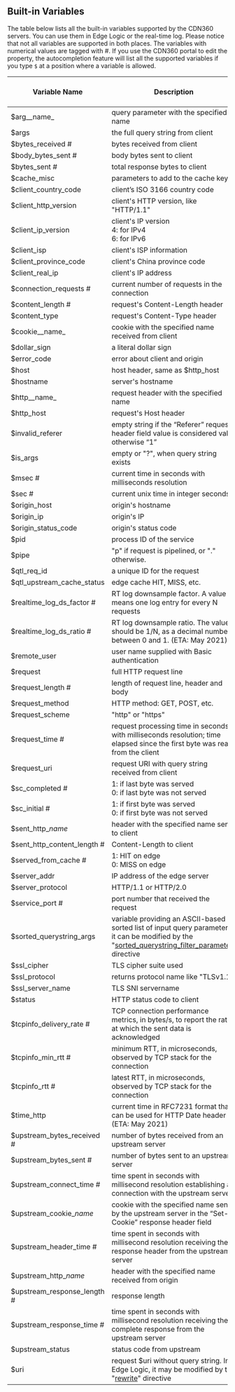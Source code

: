 ## Built-in Variables

The table below lists all the built-in variables supported by the CDN360 servers. You can use them in Edge Logic or the real-time log. Please notice that not all variables are supported in both places. The variables with numerical values are tagged with <span class="badge small" title="numerical value">#</span>.
If you use the CDN360 portal to edit the property, the autocompletion feature will list all the supported variables if you type `$` at a position where a variable is allowed.

| **Variable Name** | **Description** | **Edge Logic** | **[Real-Time Log](/docs/portal/edge-configurations/creating-property#real-time-log)** |
| ---- | ---- | ---- | ---- |
| $arg__name_| query parameter with the specified name | <span class="badge green">Yes</span> | <span class="badge green">Yes</span> |
| $args | the full query string from client | <span class="badge green">Yes</span> | <span class="badge green">Yes</span> |
| $bytes_received <span class="badge small" title="numerical value">#</span>| bytes received from client | <span class="badge green">Yes</span> | <span class="badge green">Yes</span> |
| $body_bytes_sent <span class="badge small" title="numerical value">#</span>| body bytes sent to client | <span class="badge yellow">No</span> | <span class="badge green">Yes</span> |
| $bytes_sent <span class="badge small" title="numerical value">#</span>| total response bytes to client | <span class="badge yellow">No</span> | <span class="badge green">Yes</span> |
| $cache_misc | parameters to add to the cache key | <span class="badge green">Yes</span> | <span class="badge yellow">No</span> |
| $client_country_code | client’s ISO 3166 country code | <span class="badge green">Yes</span> | <span class="badge green">Yes</span> |
| $client_http_version | client's HTTP version, like "HTTP/1.1" | <span class="badge green">Yes</span> | <span class="badge green">Yes</span> |
| $client_ip_version | client's IP version <br> 4: for IPv4 <br> 6: for IPv6 | <span class="badge green">Yes</span> | <span class="badge green">Yes</span> |
| $client_isp | client's ISP information | <span class="badge green">Yes</span> | <span class="badge green">Yes</span> |
| $client_province_code | client's China province code | <span class="badge green">Yes</span> | <span class="badge green">Yes</span> |
| $client_real_ip | client's IP address | <span class="badge green">Yes</span> | <span class="badge green">Yes</span> |
| $connection_requests <span class="badge small" title="numerical value">#</span>| current number of requests in the connection | <span class="badge yellow">No</span> | <span class="badge green">Yes</span> |
| $content_length <span class="badge small" title="numerical value">#</span>| request's Content-Length header | <span class="badge green">Yes</span> | <span class="badge green">Yes</span> |
| $content_type | request's Content-Type header | <span class="badge green">Yes</span> | <span class="badge green">Yes</span> |
| $cookie__name_ | cookie with the specified name received from client | <span class="badge green">Yes</span> | <span class="badge green">Yes</span> |
| $dollar_sign | a literal dollar sign | <span class="badge green">Yes</span> | <span class="badge green">Yes</span> |
| $error_code | error about client and origin | <span class="badge yellow">No</span> | <span class="badge green">Yes</span> |
| $host | host header, same as $http_host | <span class="badge green">Yes</span> | <span class="badge green">Yes</span> |
| $hostname | server's hostname | <span class="badge green">Yes</span> | <span class="badge green">Yes</span> |
| $http__name_ | request header with the specified name | <span class="badge green">Yes</span> | <span class="badge green">Yes</span> |
| $http_host | request's Host header | <span class="badge green">Yes</span> | <span class="badge green">Yes</span> |
| $invalid_referer | empty string if the “Referer” request header field value is considered valid; otherwise “1” | <span class="badge green">Yes</span> | <span class="badge green">Yes</span> |
| $is_args | empty or "?", when query string exists | <span class="badge green">Yes</span> | <span class="badge green">Yes</span> |
| $msec <span class="badge small" title="numerical value">#</span>| current time in seconds with milliseconds resolution | <span class="badge green">Yes</span> | <span class="badge green">Yes</span> |
| $sec <span class="badge small" title="numerical value">#</span>| current unix time in integer seconds | <span class="badge green">Yes</span> | <span class="badge green">Yes</span> |
| $origin_host | origin's hostname | <span class="badge green">Yes</span> | <span class="badge green">Yes</span> |
| $origin_ip | origin's IP | <span class="badge green">Yes</span> | <span class="badge green">Yes</span> |
| $origin_status_code | origin's status code | <span class="badge green">Yes</span> | <span class="badge green">Yes</span> |
| $pid | process ID of the service | <span class="badge green">Yes</span> | <span class="badge green">Yes</span> |
| $pipe | "p" if request is pipelined, or "." otherwise. | <span class="badge yellow">No</span> | <span class="badge green">Yes</span> |
| $qtl_req_id | a unique ID for the request | <span class="badge green">Yes</span> | <span class="badge green">Yes</span> |
| $qtl_upstream_cache_status | edge cache HIT, MISS, etc. | <span class="badge green">Yes</span> | <span class="badge green">Yes</span> |
| $realtime_log_ds_factor <span class="badge small" title="numerical value">#</span>| RT log downsample factor. A value N means one log entry for every N requests| <span class="badge yellow">No</span> | <span class="badge green">Yes</span> |
| $realtime_log_ds_ratio <span class="badge small" title="numerical value">#</span>| RT log downsample ratio. The value should be 1/N, as a decimal number between 0 and 1. (ETA: May 2021)| <span class="badge yellow">No</span> | <span class="badge green">Yes</span> |
| $remote_user | user name supplied with Basic authentication | <span class="badge green">Yes</span> | <span class="badge green">Yes</span> |
| $request | full HTTP request line | <span class="badge green">Yes</span> | <span class="badge green">Yes</span> |
| $request_length <span class="badge small" title="numerical value">#</span>| length of request line, header and body | <span class="badge green">Yes</span> | <span class="badge green">Yes</span> |
| $request_method | HTTP method: GET, POST, etc. | <span class="badge green">Yes</span> | <span class="badge green">Yes</span> |
| $request_scheme | "http" or "https" | <span class="badge green">Yes</span> | <span class="badge green">Yes</span> |
| $request_time <span class="badge small" title="numerical value">#</span>| request processing time in seconds with milliseconds resolution; time elapsed since the first byte was read from the client | <span class="badge green">Yes</span> | <span class="badge green">Yes</span> |
| $request_uri | request URI with query string received from client | <span class="badge green">Yes</span> | <span class="badge green">Yes</span> |
| $sc_completed <span class="badge small" title="numerical value">#</span>| 1: if last byte was served <br> 0: if last byte was not served  | <span class="badge yellow">No</span> | <span class="badge green">Yes</span> |
| $sc_initial <span class="badge small" title="numerical value">#</span>| 1: if first byte was served <br> 0: if first byte was not served | <span class="badge yellow">No</span> | <span class="badge green">Yes</span> |
| $sent\_http\__name_ | header with the specified name sent to client | <span class="badge yellow">No</span> | <span class="badge green">Yes</span> |
| $sent_http_content_length <span class="badge small" title="numerical value">#</span>| Content-Length to client | <span class="badge yellow">No</span> | <span class="badge green">Yes</span> |
| $served_from_cache <span class="badge small" title="numerical value">#</span>| 1: HIT on edge <br> 0: MISS on edge | <span class="badge green">Yes</span> | <span class="badge green">Yes</span> |
| $server_addr | IP address of the edge server | <span class="badge yellow">No</span> | <span class="badge green">Yes</span> |
| $server_protocol | HTTP/1.1 or HTTP/2.0 | <span class="badge yellow">No</span> | <span class="badge green">Yes</span> |
| $service_port <span class="badge small" title="numerical value">#</span>| port number that received the request | <span class="badge green">Yes</span> | <span class="badge green">Yes</span> |
| $sorted_querystring_args | variable providing an ASCII-based sorted list of input query parameters; it can be modified by the "[sorted_querystring_filter_parameter](/docs/edge-logic/supported-directives#sorted_querystring_filter_parameter)" directive | <span class="badge green">Yes</span> | <span class="badge green">Yes</span> |
| $ssl_cipher | TLS cipher suite used | <span class="badge yellow">No</span> | <span class="badge green">Yes</span> |
| $ssl_protocol | returns protocol name like "TLSv1.1" | <span class="badge yellow">No</span> | <span class="badge green">Yes</span> |
| $ssl_server_name | TLS SNI servername | <span class="badge yellow">No</span> | <span class="badge green">Yes</span> |
| $status | HTTP status code to client | <span class="badge green">Yes</span> | <span class="badge green">Yes</span> |
| $tcpinfo_delivery_rate <span class="badge small" title="numerical value">#</span>| TCP connection performance metrics, in bytes/s, to report the rate at which the sent data is acknowledged | <span class="badge yellow">No</span> | <span class="badge green">Yes</span> |
| $tcpinfo_min_rtt <span class="badge small" title="numerical value">#</span>| minimum RTT, in microseconds, observed by TCP stack for the connection | <span class="badge yellow">No</span> | <span class="badge green">Yes</span> |
| $tcpinfo_rtt <span class="badge small" title="numerical value">#</span>| latest RTT, in microseconds, observed by TCP stack for the connection | <span class="badge yellow">No</span> | <span class="badge green">Yes</span> |
| $time_http | current time in RFC7231 format that can be used for HTTP Date header (ETA: May 2021)| <span class="badge green">Yes</span> | <span class="badge green">Yes</span> |
| $upstream_bytes_received <span class="badge small" title="numerical value">#</span>| number of bytes received from an upstream server | <span class="badge green">Yes</span> | <span class="badge green">Yes</span> |
| $upstream_bytes_sent <span class="badge small" title="numerical value">#</span>| number of bytes sent to an upstream server | <span class="badge green">Yes</span> | <span class="badge green">Yes</span> |
| $upstream_connect_time <span class="badge small" title="numerical value">#</span>| time spent in seconds with millisecond resolution establishing a connection with the upstream server | <span class="badge green">Yes</span> | <span class="badge green">Yes</span> |
| $upstream\_cookie\__name_ | cookie with the specified name sent by the upstream server in the “Set-Cookie” response header field | <span class="badge green">Yes</span> | <span class="badge green">Yes</span> |
| $upstream_header_time <span class="badge small" title="numerical value">#</span>| time spent in seconds with millisecond resolution receiving the response header from the upstream server | <span class="badge green">Yes</span> | <span class="badge green">Yes</span> |
| $upstream\_http\__name_ | header with the specified name received from origin | <span class="badge green">Yes</span> | <span class="badge green">Yes</span> |
| $upstream_response_length <span class="badge small" title="numerical value">#</span>| response length | <span class="badge green">Yes</span> | <span class="badge green">Yes</span> |
| $upstream_response_time <span class="badge small" title="numerical value">#</span>| time spent in seconds with millisecond resolution receiving the complete response from the upstream server | <span class="badge green">Yes</span> | <span class="badge green">Yes</span> |
| $upstream_status | status code from upstream | <span class="badge green">Yes</span> | <span class="badge green">Yes</span> |
| $uri | request $uri without query string. In Edge Logic, it may be modified by the "[rewrite](/docs/edge-logic/supported-directives#rewrite)" directive | <span class="badge green">Yes</span> | <span class="badge green">Yes</span> |
